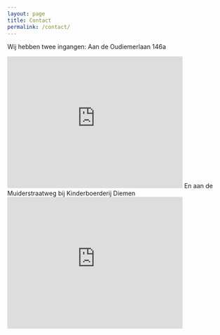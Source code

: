 ```yaml
---
layout: page
title: Contact
permalink: /contact/
---
```

Wij hebben twee ingangen:
Aan de Oudiemerlaan 146a
<iframe src="https://www.google.com/maps/embed?pb=!1m14!1m12!1m3!1d343.70720738075664!2d4.9701045738566165!3d52.34758183031439!2m3!1f0!2f0!3f0!3m2!1i1024!2i768!4f13.1!5e1!3m2!1sen!2snl!4v1571348194460!5m2!1sen!2snl" width="400" height="300" frameborder="0" style="border:0;" allowfullscreen=""></iframe>
En aan de Muiderstraatweg bij Kinderboerderij Diemen
<iframe src="https://www.google.com/maps/embed?pb=!1m14!1m12!1m3!1d339.4215538392245!2d4.968397429830102!3d52.3369627408933!2m3!1f0!2f0!3f0!3m2!1i1024!2i768!4f13.1!5e1!3m2!1sen!2snl!4v1571348435843!5m2!1sen!2snl" width="400" height="300" frameborder="0" style="border:0;" allowfullscreen=""></iframe>
